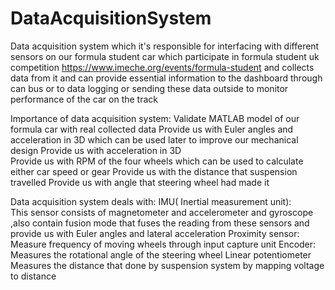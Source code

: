 # DataAcquisitionSystem
Data acquisition system which it's responsible for interfacing with different sensors on our formula student car which participate in formula student uk competition https://www.imeche.org/events/formula-student and collects data from it and can provide essential information to the dashboard through can bus or to data logging or sending these data outside to monitor performance of the car on the track

Importance of data acquisition system:
Validate MATLAB model of our formula car with real collected data
Provide us with Euler angles and acceleration in 3D which can be used later to improve our mechanical design
Provide us with acceleration in 3D  
Provide us with RPM of the four wheels which can be used to calculate either car speed or gear
Provide us with the distance that suspension travelled
Provide us with angle that steering wheel had made it

Data acquisition system deals with:
IMU( Inertial measurement unit):                                                                                                       
This sensor consists of magnetometer and accelerometer and gyroscope ,also contain fusion mode that  fuses the reading from these sensors and provide us with Euler angles and  lateral acceleration
Proximity sensor:
Measure frequency of  moving wheels through input capture unit
Encoder:
Measures the rotational  angle of the  steering wheel 
Linear potentiometer  
Measures the distance that done by  suspension system by mapping voltage to distance
